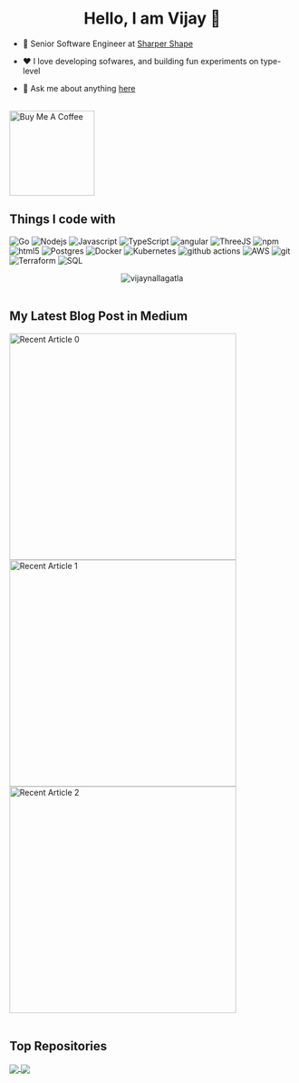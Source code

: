 <div align="center"><h1>Hello, I am Vijay 👋</h1></div>

- 💼 Senior Software Engineer at [Sharper Shape](https://sharpershape.com/)

- ❤️ I love developing sofwares, and building fun experiments on type-level

- 💬 Ask me about anything [here](https://github.com/vijaynallagatla/vijaynallagatla/issues)
<br/>
 <a href="https://www.buymeacoffee.com/vijaynallagatla" target="_blank"><img src="https://cdn.buymeacoffee.com/buttons/v2/default-red.png" alt="Buy Me A Coffee" width="150" ></a>

<h2>Things I code with</h2>
<p>
  <img alt="Go" src="https://img.shields.io/badge/-Golang-45b8d8?style=flat-square&logo=go&logoColor=white" />
  <img alt="Nodejs" src="https://img.shields.io/badge/-Nodejs-43853d?style=flat-square&logo=Node.js&logoColor=white" />
  <img alt="Javascript" src="https://img.shields.io/badge/-Javascript-ea2845?style=flat-square&logo=javascript&logoColor=white" />
  <img alt="TypeScript" src="https://img.shields.io/badge/-TypeScript-007ACC?style=flat-square&logo=typescript&logoColor=white" />
  <img alt="angular" src="https://img.shields.io/badge/-Angular-DD0031?style=flat-square&logo=angular&logoColor=white" />
  <img alt="ThreeJS" src="https://img.shields.io/badge/-ThreeJS-007ACC?style=flat-square&logo=three.js&logoColor=white" />
  <img alt="npm" src="https://img.shields.io/badge/-NPM-CB3837?style=flat-square&logo=npm&logoColor=white" />
  <img alt="html5" src="https://img.shields.io/badge/-HTML5-E34F26?style=flat-square&logo=html5&logoColor=white" />
  <img alt="Postgres" src="https://img.shields.io/badge/-Postgres-8DD6F9?style=flat-square&logo=postgresql&logoColor=white" /> 
  <img alt="Docker" src="https://img.shields.io/badge/-Docker-46a2f1?style=flat-square&logo=docker&logoColor=white" />
  <img alt="Kubernetes" src="https://img.shields.io/badge/-Kubernetes-46a2f1?style=flat-square&logo=kubernetes&logoColor=white" />
  <img alt="github actions" src="https://img.shields.io/badge/-Github_Actions-2088FF?style=flat-square&logo=github-actions&logoColor=white" />
  <img alt="AWS" src="https://img.shields.io/badge/-AWS-1a73e8?style=flat-square&logo=amazon_web_service&logoColor=white" />
  <img alt="git" src="https://img.shields.io/badge/-Git-F05032?style=flat-square&logo=git&logoColor=white" />
  <img alt="Terraform" src="https://img.shields.io/badge/-Terraform-F7B93E?style=flat-square&logo=terraform&logoColor=white" />
  <img alt="SQL" src="https://img.shields.io/badge/-SQL-13aa52?style=flat-square&logo=sql&logoColor=white" />

</p>

<div align="center"><img src="https://github-readme-stats.vercel.app/api?username=vijaynallagatla&show_icons=true" alt="vijaynallagatla" /></div>
<!-- 
![github stats](https://github-profile-trophy.vercel.app/?username=vijaynallagatla&no-frame=true&theme=oldie) -->

<br/>

<h2>My Latest Blog Post in Medium</h2>
<a target="_blank" href="https://github-readme-medium-recent-article.vercel.app/medium/@vijai.nallagatla/0"><img src="https://github-readme-medium-recent-article.vercel.app/medium/@vijai.nallagatla/0" width="400" alt="Recent Article 0"></a>
<a target="_blank" href="https://github-readme-medium-recent-article.vercel.app/medium/@vijai.nallagatla/1"><img src="https://github-readme-medium-recent-article.vercel.app/medium/@vijai.nallagatla/1" width="400" alt="Recent Article 1"></a>
<a target="_blank" href="https://github-readme-medium-recent-article.vercel.app/medium/@vijai.nallagatla/2"><img src="https://github-readme-medium-recent-article.vercel.app/medium/@vijai.nallagatla/2" width="400" alt="Recent Article 2"></a> <br>

<br/>
<h2>Top Repositories</h2>

<a href="https://github.com/vijaynallagatla/github-readme-stats">
  <img align="center" src="https://github-readme-stats.vercel.app/api/pin/?username=vijaynallagatla&repo=nginx_production_config&theme=buefy" />
</a>
<a href="https://github.com/vijaynallagatla/vijaynallagatla.github.io">
  <img align="center" src="https://github-readme-stats.vercel.app/api/pin/?username=vijaynallagatla&repo=vijaynallagatla.github.io&theme=buefy" />
</a>
